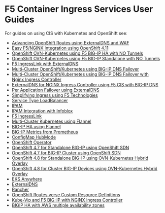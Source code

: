 F5 Container Ingress Services User Guides
========================================================

For guides on using CIS with Kubernetes and OpenShift see:

* [Advancing OpenShift Routes using ExternalDNS and WAF](https://github.com/f5devcentral/f5-cis-docs/tree/main/user_guides/routes-externaldns-waf#readme)
* [Easy F5/NGINX Integration using OpenShift 4.11](https://github.com/f5devcentral/f5-cis-docs/blob/main/user_guides/ingresslink-on-openshift/README.md)
* [OpenShift OVN-Kubernetes using F5 BIG-IP HA with NO Tunnels](https://github.com/f5devcentral/f5-cis-docs/tree/main/user_guides/ovn-kubernetes-ha#readme)
* [OpenShift OVN-Kubernetes using F5 BIG-IP Standalone with NO Tunnels](https://github.com/f5devcentral/f5-cis-docs/tree/main/user_guides/ovn-kubernetes-standalone#readme)
* [F5 IngressLink with ExternalDNS](https://github.com/f5devcentral/f5-cis-docs/tree/main/user_guides/ingresslink-externaldns#readme)
* [Multi-Cluster OpenShift/Kubernetes using BIG-IP DNS Failover](https://github.com/f5devcentral/f5-cis-docs/tree/main/user_guides/multi-deployment#readme)
* [Multi-Cluster OpenShift/Kubernetes using BIG-IP DNS Failover with Nginx Ingress Controller](https://github.com/f5devcentral/f5-cis-docs/blob/main/user_guides/multi-deployment-nginx/README.md)
* [ExternalDNS for NGINX Ingress Controller using F5 CIS with BIG-IP DNS](https://github.com/f5devcentral/f5-cis-docs/tree/main/user_guides/externaldns-nginx#readme)
* [Per Application Failover using ExternalDNS](https://github.com/f5devcentral/f5-cis-docs/tree/main/user_guides/per-application-failover#readme)
* [Simplifying Ingress using F5 Technologies](https://github.com/f5devcentral/f5-cis-docs/tree/main/user_guides/simplifying-ingress#readme)
* [Service Type LoadBalancer](https://github.com/f5devcentral/f5-cis-docs/blob/main/user_guides/servicetypelb/README.md)
* [IPAM](https://github.com/f5devcentral/f5-cis-docs/blob/main/user_guides/ipam/README.md)
* [IPAM Integration with Infoblox](https://github.com/f5devcentral/f5-cis-docs/blob/main/user_guides/ipam-infoblox/README.md)
* [F5 IngressLink](https://github.com/f5devcentral/f5-cis-docs/tree/main/user_guides/ingresslink)
* [Multi-Cluster Kubernetes using Flannel](https://github.com/f5devcentral/f5-cis-docs/blob/main/user_guides/multi-cluster/user-guide.md)
* [BIG-IP HA using Flannel](https://github.com/f5devcentral/f5-cis-docs/blob/main/user_guides/k8s-ha/README.md)
* [BIG-IP Metrics from Prometheus](https://github.com/f5devcentral/f5-cis-docs/blob/main/user_guides/prometheus/README.md)
* [ConfigMap HubMode](https://github.com/f5devcentral/f5-cis-docs/blob/main/user_guides/hubmode/README.md)
* [OpenShift Operator](https://github.com/f5devcentral/f5-cis-docs/tree/main/user_guides/operator#readme)
* [OpenShift 4.7 for Standalone BIG-IP using OpenShift SDN](https://github.com/f5devcentral/f5-cis-docs/blob/main/user_guides/openshift-4-7/standalone/README.md)
* [OpenShift 4.7 for BIG-IP Cluster using OpenShift SDN](https://github.com/f5devcentral/f5-cis-docs/blob/main/user_guides/openshift-4-7/cluster/README.md)
* [OpenShift 4.8 for Standalone BIG-IP using OVN-Kubernetes Hybrid Overlay](https://github.com/f5devcentral/f5-cis-docs/blob/main/user_guides/openshift-4-8/standalone-ovn-k8s-hybrid/README.md)
* [OpenShift 4.8 for Cluster BIG-IP Devices using OVN-Kubernetes Hybrid Overlay](https://github.com/f5devcentral/f5-cis-docs/blob/main/user_guides/openshift-4-8/cluster-ovn-hybird/README.md)
* [EKS Anywhere](https://github.com/f5devcentral/f5-cis-docs/blob/main/user_guides/eks-anywhere/README.md)
* [ExternalDNS](https://github.com/f5devcentral/f5-cis-docs/blob/main/user_guides/externaldns/README.md)
* [Rancher](https://github.com/f5devcentral/f5-cis-docs/tree/main/user_guides/rancher/simple-install#readme)
* [OpenShift Routes verse Custom Resource Definitions](https://github.com/f5devcentral/f5-cis-docs/tree/main/user_guides/route-vs-crd#readme)
* [Kube-Vip and F5 BIG-IP with NGINX Ingress Controller](https://github.com/f5devcentral/f5-cis-docs/blob/main/user_guides/kube-vip/README.md)
* [BIGIP HA with AWS multiple availability zones](https://github.com/f5devcentral/f5-cis-docs/tree/main/user_guides/bigip-ha-across-az/README.md)

